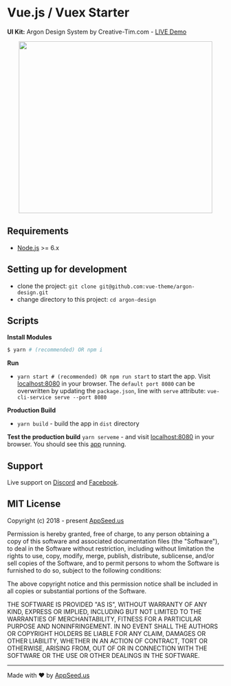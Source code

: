 
Vue.js / Vuex Starter
====
**UI Kit:** Argon Design System by Creative-Tim.com - [LIVE Demo](https://vue-themes-argon-design.appseed.us) 

<p align="center">
  <img width="450" height="400" src="https://appseed.us/static/products/appctargvuexx1x06/thumbnail-max.png">
</p>

## Requirements
- [Node.js](https://nodejs.org/) >= 6.x

## Setting up for development
* clone the project: `git clone git@github.com:vue-theme/argon-design.git`
* change directory to this project: `cd argon-design`

## Scripts
**Install Modules**
```bash
$ yarn # (recommended) OR npm i
```

**Run**
* `yarn start # (recommended) OR npm run start` to start the app. Visit [localhost:8080](http://localhost:8080) in your browser. The `default port 8080` can be overwritten by updating the `package.json`, line with `serve` attribute: `vue-cli-service serve --port 8080`

**Production Build**
* `yarn build` - build the app in `dist` directory

**Test the production build**
`yarn serveme` - and visit [localhost:8080](http://localhost:8080) in your browser. You should see this [app](https://vuejs.appseed.us) running.  

## Support
Live support on [Discord](https://discord.gg/fZC6hup) and [Facebook](https://www.facebook.com/groups/fullstack.apps.generator). 

## MIT License

Copyright (c) 2018 - present [AppSeed.us](https://www.appseed.us/?ref=github) 

Permission is hereby granted, free of charge, to any person obtaining a copy of this software and associated documentation files (the "Software"), to deal in the Software without restriction, including without limitation the rights to use, copy, modify, merge, publish, distribute, sublicense, and/or sell copies of the Software, and to permit persons to whom the Software is furnished to do so, subject to the following conditions:

The above copyright notice and this permission notice shall be included in all copies or substantial portions of the Software.

THE SOFTWARE IS PROVIDED "AS IS", WITHOUT WARRANTY OF ANY KIND, EXPRESS OR IMPLIED, INCLUDING BUT NOT LIMITED TO THE WARRANTIES OF MERCHANTABILITY, FITNESS FOR A PARTICULAR PURPOSE AND NONINFRINGEMENT. IN NO EVENT SHALL THE AUTHORS OR COPYRIGHT HOLDERS BE LIABLE FOR ANY CLAIM, DAMAGES OR OTHER LIABILITY, WHETHER IN AN ACTION OF CONTRACT, TORT OR OTHERWISE, ARISING FROM, OUT OF OR IN CONNECTION WITH THE SOFTWARE OR THE USE OR OTHER DEALINGS IN THE SOFTWARE.

---
Made with ♥ by [AppSeed.us]("https://appseed.us")
